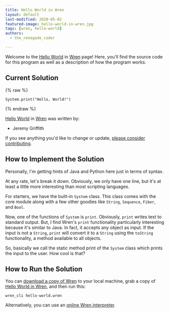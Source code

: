 ```yaml
---
title: Hello World in Wren
layout: default
last-modified: 2020-05-02
featured-image: hello-world-in-wren.jpg
tags: [wren, hello-world]
authors:
  - the_renegade_coder

---
```


Welcome to the [Hello World](https://sampleprograms.io/projects/hello-world) in [Wren](https://sampleprograms.io/languages/wren) page! Here, you'll find the source code for this program as well as a description of how the program works.

## Current Solution

{% raw %}

```wren
System.print("Hello, World!")
```

{% endraw %}

[Hello World](https://sampleprograms.io/projects/hello-world) in [Wren](https://sampleprograms.io/languages/wren) was written by:

- Jeremy Griffith

If you see anything you'd like to change or update, [please consider contributing](https://github.com/TheRenegadeCoder/sample-programs).

## How to Implement the Solution

Personally, I'm getting hints of Java and
Python here just in terms of syntax.

At any rate, let's break it down. Obviously, we only have
one line, but it's at least a little more interesting than
most scripting languages.

For starters, we have the built-in `System` class. This class
comes with the core module along with a few other goodies like
`String`, `Sequence`, `Fiber`, and `Bool`.

Now, one of the functions of `System` is `print`. Obviously, `print`
writes text to standard output. But, I find Wren's `print`
functionality particularly interesting because it's similar to
Java. In fact, it accepts any object as input. If the input is
not a `String`, `print` will convert it to a `String` using the
`toString` functionality, a method available to all objects.

So, basically we call the static method print of the `System` class
which prints the input to the user. How cool is that?


## How to Run the Solution

You can [download a copy of Wren][1] to your local machine, grab a copy of
[Hello World in Wren][2], and then run this:

```
wren_cli hello-world.wren
```

Alternatively, you can use an [online Wren interpreter][3].

[1]: https://github.com/wren-lang/wren-cli/releases
[2]: https://github.com/TheRenegadeCoder/sample-programs/blob/main/archive/w/wren/hello-world.wren
[3]: https://wren.io/try/
